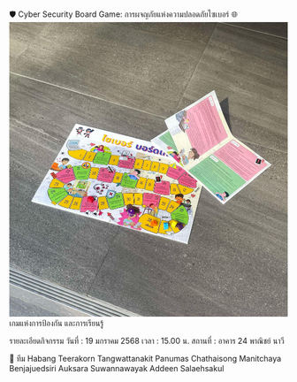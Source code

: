 🛡️ Cyber Security Board Game: การผจญภัยแห่งความปลอดภัยไซเบอร์ 🌐
![img](profile/boardgame-1.jpg)
เกมแห่งการป้องกัน และการเรียนรู้

รายละเอียดกิจกรรม
วันที่ : 19 มกราคม 2568
เวลา : 15.00 น.
สถานที่ : อาคาร 24 พาณิชย์ นาวี

👥 ทีม Habang
Teerakorn Tangwattanakit
Panumas Chathaisong
Manitchaya Benjajuedsiri
Auksara Suwannawayak
Addeen Salaehsakul

